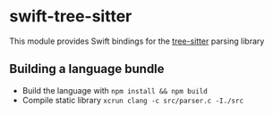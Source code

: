 # swift-tree-sitter

This module provides Swift bindings for the [tree-sitter](https://tree-sitter.github.io) parsing library

## Building a language bundle

- Build the language with `npm install && npm build`
- Compile static library `xcrun clang -c src/parser.c -I./src`